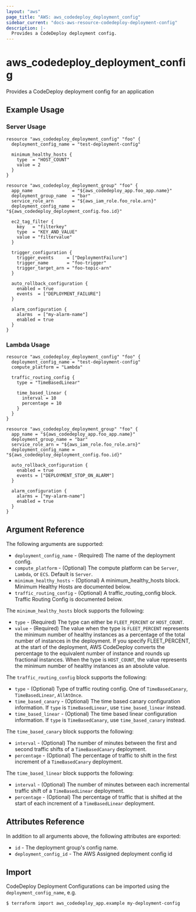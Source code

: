 ```yaml
---
layout: "aws"
page_title: "AWS: aws_codedeploy_deployment_config"
sidebar_current: "docs-aws-resource-codedeploy-deployment-config"
description: |-
  Provides a CodeDeploy deployment config.
---
```


# aws_codedeploy_deployment_config

Provides a CodeDeploy deployment config for an application

## Example Usage

### Server Usage

```hcl
resource "aws_codedeploy_deployment_config" "foo" {
  deployment_config_name = "test-deployment-config"

  minimum_healthy_hosts {
    type  = "HOST_COUNT"
    value = 2
  }
}

resource "aws_codedeploy_deployment_group" "foo" {
  app_name               = "${aws_codedeploy_app.foo_app.name}"
  deployment_group_name  = "bar"
  service_role_arn       = "${aws_iam_role.foo_role.arn}"
  deployment_config_name = "${aws_codedeploy_deployment_config.foo.id}"

  ec2_tag_filter {
    key   = "filterkey"
    type  = "KEY_AND_VALUE"
    value = "filtervalue"
  }

  trigger_configuration {
    trigger_events     = ["DeploymentFailure"]
    trigger_name       = "foo-trigger"
    trigger_target_arn = "foo-topic-arn"
  }

  auto_rollback_configuration {
    enabled = true
    events  = ["DEPLOYMENT_FAILURE"]
  }

  alarm_configuration {
    alarms  = ["my-alarm-name"]
    enabled = true
  }
}
```

### Lambda Usage

```hcl
resource "aws_codedeploy_deployment_config" "foo" {
  deployment_config_name = "test-deployment-config"
  compute_platform = "Lambda"

  traffic_routing_config {
    type = "TimeBasedLinear"

    time_based_linear {
      interval = 10
      percentage = 10
    }
  }
}

resource "aws_codedeploy_deployment_group" "foo" {
  app_name = "${aws_codedeploy_app.foo_app.name}"
  deployment_group_name = "bar"
  service_role_arn = "${aws_iam_role.foo_role.arn}"
  deployment_config_name = "${aws_codedeploy_deployment_config.foo.id}"

  auto_rollback_configuration {
    enabled = true
    events = ["DEPLOYMENT_STOP_ON_ALARM"]
  }

  alarm_configuration {
    alarms = ["my-alarm-name"]
    enabled = true
  }
}
```

## Argument Reference

The following arguments are supported:

* `deployment_config_name` - (Required) The name of the deployment config.
* `compute_platform` - (Optional) The compute platform can be `Server`, `Lambda`, or `ECS`. Default is `Server`.
* `minimum_healthy_hosts` - (Optional) A minimum_healthy_hosts block. Minimum Healthy Hosts are documented below.
* `traffic_routing_config` - (Optional) A traffic_routing_config block. Traffic Routing Config is documented below.

The `minimum_healthy_hosts` block supports the following:

* `type` - (Required) The type can either be `FLEET_PERCENT` or `HOST_COUNT`.
* `value` - (Required) The value when the type is `FLEET_PERCENT` represents the minimum number of healthy instances as
a percentage of the total number of instances in the deployment. If you specify FLEET_PERCENT, at the start of the
deployment, AWS CodeDeploy converts the percentage to the equivalent number of instance and rounds up fractional instances.
When the type is `HOST_COUNT`, the value represents the minimum number of healthy instances as an absolute value.

The `traffic_routing_config` block supports the following:

* `type` - (Optional) Type of traffic routing config. One of `TimeBasedCanary`, `TimeBasedLinear`, `AllAtOnce`.
* `time_based_canary` - (Optional) The time based canary configuration information. If `type` is `TimeBasedLinear`, use `time_based_linear` instead.
* `time_based_linear` - (Optional) The time based linear configuration information. If `type` is `TimeBasedCanary`, use `time_based_canary` instead.

The `time_based_canary` block supports the following:

* `interval` - (Optional) The number of minutes between the first and second traffic shifts of a `TimeBasedCanary` deployment.
* `percentage` - (Optional) The percentage of traffic to shift in the first increment of a `TimeBasedCanary` deployment.

The `time_based_linear` block supports the following:

* `interval` - (Optional) The number of minutes between each incremental traffic shift of a `TimeBasedLinear` deployment.
* `percentage` - (Optional) The percentage of traffic that is shifted at the start of each increment of a `TimeBasedLinear` deployment.

## Attributes Reference

In addition to all arguments above, the following attributes are exported:

* `id` - The deployment group's config name.
* `deployment_config_id` - The AWS Assigned deployment config id

## Import

CodeDeploy Deployment Configurations can be imported using the `deployment_config_name`, e.g.

```
$ terraform import aws_codedeploy_app.example my-deployment-config
```
